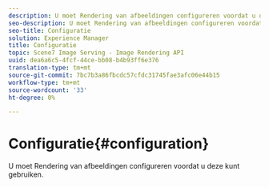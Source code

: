 ```yaml
---
description: U moet Rendering van afbeeldingen configureren voordat u deze kunt gebruiken.
seo-description: U moet Rendering van afbeeldingen configureren voordat u deze kunt gebruiken.
seo-title: Configuratie
solution: Experience Manager
title: Configuratie
topic: Scene7 Image Serving - Image Rendering API
uuid: dea6a6c5-4fcf-44ce-bb08-b4b93ff6e376
translation-type: tm+mt
source-git-commit: 7bc7b3a86fbcdc57cfdc31745fae3afc06e44b15
workflow-type: tm+mt
source-wordcount: '33'
ht-degree: 0%

---
```



# Configuratie{#configuration}

U moet Rendering van afbeeldingen configureren voordat u deze kunt gebruiken.

